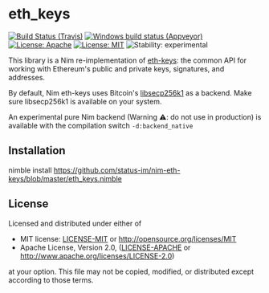 # eth_keys

[![Build Status (Travis)](https://img.shields.io/travis/status-im/nim-eth-keys/master.svg?label=Linux%20/%20macOS "Linux/macOS build status (Travis)")](https://travis-ci.org/status-im/nim-eth-keys)
[![Windows build status (Appveyor)](https://img.shields.io/appveyor/ci/nimbus/nim-eth-keys/master.svg?label=Windows "Windows build status (Appveyor)")](https://ci.appveyor.com/project/nimbus/nim-eth-keys)
[![License: Apache](https://img.shields.io/badge/License-Apache%202.0-blue.svg)](https://opensource.org/licenses/Apache-2.0)
[![License: MIT](https://img.shields.io/badge/License-MIT-blue.svg)](https://opensource.org/licenses/MIT)
![Stability: experimental](https://img.shields.io/badge/stability-experimental-orange.svg)

This library is a Nim re-implementation of [eth-keys](https://github.com/ethereum/eth-keys): the common API for working with Ethereum's public and private keys, signatures, and addresses.

By default, Nim eth-keys uses Bitcoin's [libsecp256k1](https://github.com/bitcoin-core/secp256k1) as a backend. Make sure libsecp256k1 is available on your system.

An experimental pure Nim backend (Warning ⚠: do not use in production) is available with the compilation switch `-d:backend_native`

## Installation
nimble install https://github.com/status-im/nim-eth-keys/blob/master/eth_keys.nimble


## License

Licensed and distributed under either of

* MIT license: [LICENSE-MIT](LICENSE-MIT) or http://opensource.org/licenses/MIT
* Apache License, Version 2.0, ([LICENSE-APACHE](LICENSE-APACHE) or http://www.apache.org/licenses/LICENSE-2.0)

at your option. This file may not be copied, modified, or distributed except according to those terms.

